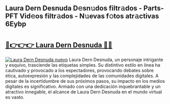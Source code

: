 ## Laura Dern Desnuda D𝚎sn𝚞dos filtr𝚊dos - Parts-PFT Vid𝚎os filtr𝚊dos - N𝚞evas f𝚘tos atr𝚊ctivas 6Eybp

# <h2><a href="http://mb0ue4.tromn.icu/?c=Laura+Dern+Desnuda">🔗👉👉👉 Laura Dern Desnuda 🔗🔗</a></h2>

[![Laura Dern Desnuda nuevo](https://i.imgur.com/pEAQMta.gif)](http://mb0ue4.tromn.icu/?c=Laura+Dern+Desnuda)
Laura Dern Desnuda, un personaje intrigante y esquivo, trasciende las etiquetas simples. Su distintivo estilo en línea ha cautivado y provocado a los espectadores, provocando debates sobre ética, autoexpresión y las complejidades de las comunidades digitales. A pesar de la incertidumbre de sus próximos pasos, su impacto en los medios digitales es significativo. Armado con una dedicación inquebrantable y un atractivo innegable, el alcance de Laura Dern Desnuda en el mundo virtual es vasto.
